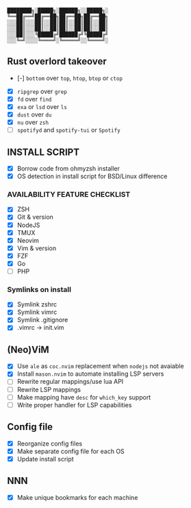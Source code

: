 
    ████████╗░█████╗░██████╗░░█████╗░
    ╚══██╔══╝██╔══██╗██╔══██╗██╔══██╗
    ░░░██║░░░██║░░██║██║░░██║██║░░██║
    ░░░██║░░░██║░░██║██║░░██║██║░░██║
    ░░░██║░░░╚█████╔╝██████╔╝╚█████╔╝
    ░░░╚═╝░░░░╚════╝░╚═════╝░░╚════╝░

## Rust overlord takeover
- [-] `bottom` over `top`, `htop`, `btop` or `ctop`
- [x] `ripgrep` over `grep`
- [x] `fd` over `find`
- [x] `exa` or `lsd` over `ls`
- [x] `dust` over `du`
- [x] `nu` over `zsh`
- [ ] `spotifyd` and `spotify-tui` or `Spotify`

## INSTALL SCRIPT
- [x] Borrow code from ohmyzsh installer
- [x] OS detection in install script for BSD/Linux difference

### AVAILABILITY FEATURE CHECKLIST
- [x] ZSH
- [x] Git & version
- [x] NodeJS
- [x] TMUX
- [x] Neovim
- [x] Vim & version
- [x] FZF
- [x] Go
- [ ] PHP

### Symlinks on install
- [x] Symlink zshrc
- [x] Symlink vimrc
- [x] Symlink .gitignore
- [x] .vimrc -> init.vim

## (Neo)ViM
- [x] Use `ale` as `coc.nvim` replacement when `nodejs` not avaiable
- [x] Install `mason.nvim` to automate installing LSP servers
- [ ] Rewrite regular mappings/use lua API
- [ ] Rewrite LSP mappings
- [ ] Make mapping have `desc` for `which_key` support
- [ ] Write proper handler for LSP capabilities

## Config file
- [x] Reorganize config files
- [x] Make separate config file for each OS
- [x] Update install script

## NNN
- [x] Make unique bookmarks for each machine
